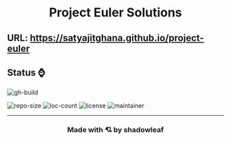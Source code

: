 <h1 align="center">Project Euler Solutions</h1>

## URL: https://satyajitghana.github.io/project-euler

## Status ⌚

![gh-build](https://github.com/satyajitghana/project-euler/workflows/deploy/badge.svg?branch=master)

![repo-size](https://img.shields.io/github/repo-size/satyajitghana/project-euler)
![loc-count](https://sloc.xyz/github/satyajitghana/project-euler)
![license](https://img.shields.io/github/license/satyajitghana/project-euler)
![maintainer](https://img.shields.io/badge/maintainer-shadowleaf-blue)

---

<h3 align="center">Made with 💘 by shadowleaf</h3>
